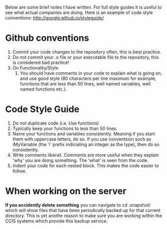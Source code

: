 Below are some brief notes I have written. For full style guides it is useful to see what actual companies are doing. Here is an example of code style conventions: http://google.github.io/styleguide/

# Github conventions

1. Commit your code changes to the repository often, this is best practice.
2. Do not commit your .o file or your executable file to the repository, this is considered bad practice!
3. On Functionality/Style
	1. You should have comments in your code to explain what is going on, and use good style (80 characters per line maximum for example, functions that are less than 50 lines, well named variables, well named functions etc.).

# Code Style Guide

1. Do not duplicate code (i.e. Use functions)
2. Typically keep your functions to less than 50 lines.
3. Name your functions and variables consistently. Meaning if you start them with uppercase letters, do so. If you use conventsion such as iMyVariable (the 'i' prefix indiciating an integer as the type), then do so consistently.
4. Write comments liberall. Comments are more useful when they explain 'why' you are doing something. The 'what' is seen from the code.
5. Indent your code for each nested block. This makes the code easier to follow.

# When working on the server

**If you accidently delete something** you can navigate to cd .snapshot/ which will show files that have been periodically backed up for that current directory. This is yet anothe reason to make sure you are working within the CCIS systems which provide this backup service.
